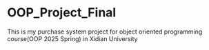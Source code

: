 # OOP_Project_Final
This is my purchase system project for object oriented programming course(OOP 2025 Spring) in Xidian University 
